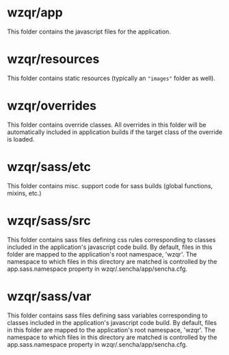 # wzqr/app

This folder contains the javascript files for the application.

# wzqr/resources

This folder contains static resources (typically an `"images"` folder as well).

# wzqr/overrides

This folder contains override classes. All overrides in this folder will be 
automatically included in application builds if the target class of the override
is loaded.

# wzqr/sass/etc

This folder contains misc. support code for sass builds (global functions, 
mixins, etc.)

# wzqr/sass/src

This folder contains sass files defining css rules corresponding to classes
included in the application's javascript code build.  By default, files in this 
folder are mapped to the application's root namespace, 'wzqr'. The
namespace to which files in this directory are matched is controlled by the
app.sass.namespace property in wzqr/.sencha/app/sencha.cfg. 

# wzqr/sass/var

This folder contains sass files defining sass variables corresponding to classes
included in the application's javascript code build.  By default, files in this 
folder are mapped to the application's root namespace, 'wzqr'. The
namespace to which files in this directory are matched is controlled by the
app.sass.namespace property in wzqr/.sencha/app/sencha.cfg. 
